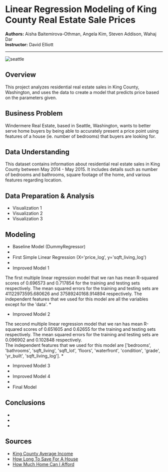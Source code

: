 # Linear Regression Modeling of King County Real Estate Sale Prices
<p>
<b>Authors:</b> Aisha Baitemirova-Othman, Angela Kim, Steven Addison, Wahaj Dar
<br>
<b>Instructor:</b> David Elliott
</p>


----------



![seattle](https://www.racialequityalliance.org/wp-content/uploads/2016/10/assessors_social-1.jpg)


## Overview
This project analyzes residential real estate sales in King County, Washington, and uses the data to create a model that predicts price based on the parameters given.


## Business Problem
Windermere Real Estate, based in Seattle, Washington, wants to better serve home buyers by being able to accurately present a price point using features of a house (ie. number of bedrooms) that buyers are looking for.


## Data Understanding
This dataset contains information about residential real estate sales in King County between May 2014 - May 2015. It includes details such as number of bedrooms and bathrooms, square footage of the home, and various features regarding location.


## Data Preparation & Analysis
* Visualization 1
* Visualization 2
* Visualization 3



## Modeling
* Baseline Model (DummyRegressor)
* 
* First Simple Linear Regression (X='price_log', y='sqft_living_log')
* 
* Improved Model 1

The first multiple linear regression model that we ran has mean R-squared scores of  0.696573 and 0.717854 for the training and testing sets respectively. The mean squared errors for the training and testing sets are 41122973595.680626 and 37589240168.914894 respectively. The independent features that we used for this model are all the variables except for the 'data'. 
* 
* Improved Model 2

The second multiple linear regression model that we ran has mean R-squared scores of 0.651605 and 0.62655 for the training and testing sets respectively. The mean squared errors for the training and testing sets are 0.096902 and 0.102848 respectively.  
The independent features that we used for this model are ['bedrooms', 'bathrooms', 'sqft_living', 'sqft_lot', 'floors',
       'waterfront', 'condition', 'grade', 'yr_built', 'sqft_living_log']. 
* 
* Improved Model 3
* 
* Improved Model 4
* 
* Final Model



## Conclusions
*
*
*



## Sources
* [King County Average Income](https://kingcounty.gov/independent/forecasting/King%20County%20Economic%20Indicators/Household%20Income.aspx)
* [How Long To Save For A House](https://www.cnbc.com/2018/07/13/want-to-buy-a-house-this-is-how-long-youll-have-to-save.html)
* [How Much Home Can I Afford](https://www.zillow.com/mortgage-calculator/house-affordability/)
